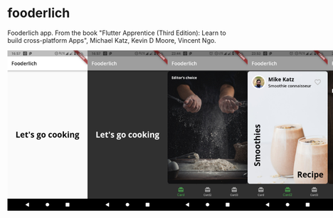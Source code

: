 # fooderlich

Fooderlich app. From the book "Flutter Apprentice (Third Edition): Learn to build cross-platform Apps", Michael Katz, Kevin D Moore, Vincent Ngo. 

<div align="left" ; style="display: flex; flex-direction: row;" padding="10px">
    <img src="screenshots/screenshot1.jpg" width = "180">
    <img src="screenshots/screenshot2.jpg" width = "180">
    <img src="screenshots/screenshot3.jpg" width = "180">
    <img src="screenshots/screenshot4.jpg" width = "180">
    <img src="screenshots/screenshot5.jpg" width = "180">
</div>
